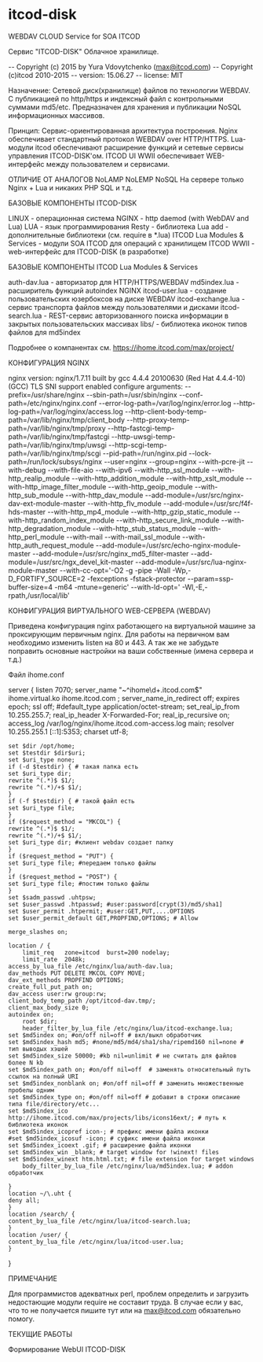 # itcod-disk
WEBDAV CLOUD Service for SOA ITCOD

Сервис "ITCOD-DISK" Облачное хранилище.


-- Copyright (c) 2015 by Yura Vdovytchenko (max@itcod.com)
-- Copyright (c)itcod 2010-2015
-- version: 15.06.27
-- license: MIT


Назначение: Сетевой диск(хранилище) файлов по технологии  WEBDAV. 
С публикацией по http/https и индексный файл с контрольными суммами md5/etc.
Предназначен для хранения и публикации NoSQL информационных массивов.

Принцип: Сервис-ориентированная архитектура построения. Nginx обеспечивает 
стандартный протокол WEBDAV over HTTP/HTTPS. Lua-модули itcod обеспечивают 
расширение функций и сетевые сервисы управления ITCOD-DISK'ом.
ITCOD UI WWII обеспечивает WEB-интерфейс между пользователем и сервисами.

ОТЛИЧИЕ ОТ АНАЛОГОВ
NoLAMP NoLEMP NoSQL
На сервере только Nginx + Lua и никаких PHP SQL и т.д.

БАЗОВЫЕ КОМПОНЕНТЫ ITCOD-DISK

LINUX - операционная система
NGINX - http daemod (with WebDAV and Lua)
LUA - язык программирования
Resty - библиотека Lua
add - дополнительные библиотеки (см. require в *.lua)
ITCOD Lua Modules & Services - модули SOA ITCOD для операций с хранилищем
ITCOD WWII - web-интерфейс для ITCOD-DISK (в разработке)

БАЗОВЫЕ КОМПОНЕНТЫ ITCOD Lua Modules & Services

auth-dav.lua - авторизатор для HTTP/HTTPS/WEBDAV
md5index.lua - расширитель функций autoindex NGINX
itcod-user.lua - создание пользовательских юзербоксов на диске WEBDAV
itcod-exchange.lua - сервис транспорта файлов между пользователями и дисками
itcod-search.lua - REST-сервис авторизованного поиска информации в закрытых пользовательских массивах
libs/ - библиотека иконок типов файлов для md5index

Подробнее о компанентах см. https://ihome.itcod.com/max/project/


КОНФИГУРАЦИЯ NGINX

nginx version: nginx/1.7.11
built by gcc 4.4.4 20100630 (Red Hat 4.4.4-10) (GCC) 
TLS SNI support enabled
configure arguments: 
--prefix=/usr/share/nginx 
--sbin-path=/usr/sbin/nginx 
--conf-path=/etc/nginx/nginx.conf 
--error-log-path=/var/log/nginx/error.log 
--http-log-path=/var/log/nginx/access.log 
--http-client-body-temp-path=/var/lib/nginx/tmp/client_body 
--http-proxy-temp-path=/var/lib/nginx/tmp/proxy 
--http-fastcgi-temp-path=/var/lib/nginx/tmp/fastcgi 
--http-uwsgi-temp-path=/var/lib/nginx/tmp/uwsgi 
--http-scgi-temp-path=/var/lib/nginx/tmp/scgi 
--pid-path=/run/nginx.pid 
--lock-path=/run/lock/subsys/nginx 
--user=nginx 
--group=nginx 
--with-pcre-jit 
--with-debug 
--with-file-aio 
--with-ipv6 
--with-http_ssl_module 
--with-http_realip_module 
--with-http_addition_module 
--with-http_xslt_module 
--with-http_image_filter_module 
--with-http_geoip_module 
--with-http_sub_module 
--with-http_dav_module 
--add-module=/usr/src/nginx-dav-ext-module-master 
--with-http_flv_module 
--add-module=/usr/src/f4f-hds-master 
--with-http_mp4_module 
--with-http_gzip_static_module 
--with-http_random_index_module 
--with-http_secure_link_module 
--with-http_degradation_module 
--with-http_stub_status_module 
--with-http_perl_module --with-mail 
--with-mail_ssl_module 
--with-http_auth_request_module 
--add-module=/usr/src/echo-nginx-module-master 
--add-module=/usr/src/nginx_md5_filter-master 
--add-module=/usr/src/ngx_devel_kit-master 
--add-module=/usr/src/lua-nginx-module-master 
--with-cc-opt='-O2 -g -pipe -Wall -Wp,-D_FORTIFY_SOURCE=2 -fexceptions -fstack-protector 
--param=ssp-buffer-size=4 -m64 -mtune=generic' 
--with-ld-opt=' -Wl,-E,-rpath,/usr/local/lib'


КОНФИГУРАЦИЯ ВИРТУАЛЬНОГО WEB-СЕРВЕРА (WEBDAV)

Приведена конфигурация nginx работающего на виртуальной машине 
за проксирующим первичным nginx. Для работы на первичном вам необходимо
изменить listen на 80 и 443. А так же не забудьте поправить основные 
настройки на ваши собственные (имена сервера и т.д.)

Файл ihome.conf

server {
    listen       7070;
    server_name "~^ihome\d+\.itcod\.com$"
		ihome.virtual.ko
		ihome.itcod.com
		;
    server_name_in_redirect	off;
    expires	epoch;
    ssl                  off;
    #default_type application/octet-stream;
    set_real_ip_from 10.255.255.7;
    real_ip_header	X-Forwarded-For;
    real_ip_recursive on;
    access_log /var/log/nginx/ihome.itcod.com-access.log main;
    resolver 10.255.255.1 [::1]:5353;
    charset utf-8;
    
    set $dir /opt/home;
    set $testdir $dir$uri;
    set $uri_type none;
    if (-d $testdir) { # такая папка есть
	set $uri_type dir;
	rewrite ^(.*)$ $1/;
	rewrite ^(.*)/+$ $1/;
    }
    if (-f $testdir) { # такой файл есть
	set $uri_type file;
    }
    if ($request_method = "MKCOL") {
	rewrite ^(.*)$ $1/;
	rewrite ^(.*)/+$ $1/;
	set $uri_type dir; #клиент webdav создает папку
    }
    if ($request_method = "PUT") {
	set $uri_type file; #передаем только файлы
    }
    if ($request_method = "POST") { 
	set $uri_type file; #постим только файлы
    }
    set $sadm_passwd .uhtpsw;
    set $user_passwd .htpasswd; #user:password[crypt(3)/md5/sha1]
    set $user_permit .htpermit; #user:GET,PUT,....OPTIONS
    set $user_permit_default GET,PROPFIND,OPTIONS; # Allow

    merge_slashes on;
    
    location / {
        limit_req	zone=itcod	burst=200 nodelay;
        limit_rate	2048k;
	access_by_lua_file /etc/nginx/lua/auth-dav.lua;
	dav_methods PUT DELETE MKCOL COPY MOVE;
	dav_ext_methods PROPFIND OPTIONS;
	create_full_put_path on;
	dav_access user:rw group:rw;
	client_body_temp_path /opt/itcod-dav.tmp/;
	client_max_body_size 0;
	autoindex on;
        root $dir;
        header_filter_by_lua_file /etc/nginx/lua/itcod-exchange.lua;
	set $md5index on; #on/off nil=off # вкл/выкл обработчик
	set $md5index_hash md5; #none/md5/md4/sha1/sha/ripemd160 nil=none # тип выводых хэшей
	set $md5index_size 50000; #kb nil=unlimit # не считать для файлов более N kb
	set $md5index_path on; #on/off nil=off  # заменять относительный путь ссылок на полный URI
	set $md5index_nonblank on; #on/off nil=off # заменить множественные пробелы одним
	set $md5index_type on; #on/off nil=off # добавит в строки описание типа file/directory/etc...
	set $md5index_ico http://ihome.itcod.com/max/projects/libs/icons16ext/; # путь к библиотека иконок
	set $md5index_icopref icon-; # префикс имени файла иконки
	#set $md5index_icosuf -icon; # суфикс имени файла иконки
	set $md5index_icoext .gif; # расширение файла иконки
	set $md5index_win _blank; # target window for !winext! files
	set $md5index_winext htm.html.txt; # file extension for target windows
        body_filter_by_lua_file /etc/nginx/lua/md5index.lua; # addon обработчик
        
    }
    location ~/\.uht {
	deny all;
    }
    location /search/ {
	content_by_lua_file /etc/nginx/lua/itcod-search.lua;
    }
    location /user/ {
	content_by_lua_file /etc/nginx/lua/itcod-user.lua;
    }
}


ПРИМЕЧАНИЕ

Для программистов адекватных perl, проблем определить и загрузить недостающие 
модули require не составит труда. В случае если у вас, что то не получается 
пишите тут или на max@itcod.com обязательно помогу.


ТЕКУЩИЕ РАБОТЫ

Формирование WebUI ITCOD-DISK
